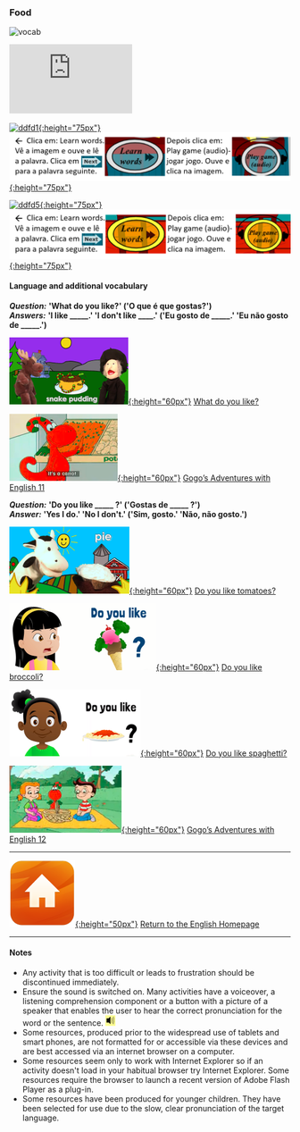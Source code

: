 ### Food

![vocab](https://1blockatatime.github.io/English/images/vocab_PT.png)  
<!--{:height="60px"}-->

<iframe width="220" height="124" src="https://www.youtube.com/embed/YC1HfRDWwQQ" frameborder="0" allow="accelerometer; autoplay; encrypted-media; gyroscope; picture-in-picture" allowfullscreen></iframe>  

[![ddfd1](https://1blockatatime.github.io/English/images/ddfd1.png){:height="75px"}](https://www.digitaldialects.com/English/Food.htm) [![ddfd1b](/images/ddfd1_pt.png){:height="75px"}](https://www.digitaldialects.com/English/Food.htm)  

[![ddfd5](https://1blockatatime.github.io/English/images/ddfd5.png){:height="75px"}](https://www.digitaldialects.com/English/Food.htm) [![ddfd5b](/images/ddfd5_pt.png){:height="75px"}](https://www.digitaldialects.com/English/Food.htm)  



#### Language and additional vocabulary

***Question:*** **'What do you like?' ('O que é que gostas?')**  
***Answers:*** **'I like _____.' 'I don't like ____.' ('Eu gosto de _____.' 'Eu não gosto de _____.')**  

[![wdyl](/images/wdyl.png){:height="60px"}](https://www.youtube.com/watch?v=aT9tORbbvsI) [What do you like?](https://www.youtube.com/watch?v=aT9tORbbvsI)

[![gae11](/images/gae11.png){:height="60px"}](https://www.youtube.com/watch?v=03hrZ7W8PZI) [Gogo’s Adventures with English 11](https://www.youtube.com/watch?v=03hrZ7W8PZI)

***Question:*** **'Do you like _____ ?' ('Gostas de _____ ?')**  
***Answer:*** **'Yes I do.' 'No I don't.' ('Sim, gosto.' 'Não, não gosto.')**

[![dylml](/images/dylml.png){:height="60px"}](https://www.youtube.com/watch?v=5vpA_luo_78) [Do you like tomatoes?](https://www.youtube.com/watch?v=5vpA_luo_78)  

[![dylike](/images/dylike.png){:height="60px"}](https://www.youtube.com/watch?v=frN3nvhIHUk) [Do you like broccoli?](https://www.youtube.com/watch?v=frN3nvhIHUk)  

[![dylike2](/images/dylike2.png){:height="60px"}](https://www.youtube.com/watch?v=ddDN30evKPc) [Do you like spaghetti?](https://www.youtube.com/watch?v=ddDN30evKPc)

[![gae12](/images/gae12.png){:height="60px"}](https://www.youtube.com/watch?v=f-769il9yYQ) [Gogo’s Adventures with English 12](https://www.youtube.com/watch?v=f-769il9yYQ)

***
[![home](/images/home.png){:height="50px"}](https://1blockatatime.github.io/English) [Return to the English Homepage](https://1blockatatime.github.io/English)

***
#### Notes
* Any activity that is too difficult or leads to frustration should be discontinued immediately.
* Ensure the sound is switched on. Many activities have a voiceover, a listening comprehension component or a button with a picture of a speaker that enables the user to hear the correct pronunciation for the word or the sentence. ![spkr2](/images/spkr2.PNG)
* Some resources, produced prior to the widespread use of tablets and smart phones, are not formatted for or accessible via these devices and are best accessed via an internet browser on a computer.
* Some resources seem only to work with Internet Explorer so if an activity doesn't load in your habitual browser try Internet Explorer. Some resources require the browser to launch a recent version of Adobe Flash Player as a plug-in.
* Some resources have been produced for younger children. They have been selected for use due to the slow, clear pronunciation of the target language.
